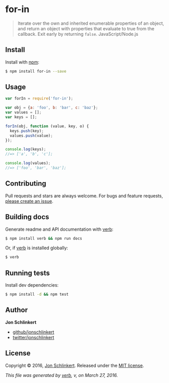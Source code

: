# for-in

> Iterate over the own and inherited enumerable properties of an object, and return an object with properties that evaluate to true from the callback. Exit early by returning `false`. JavaScript/Node.js

## Install

Install with [npm](https://www.npmjs.com/):

```bash
$ npm install for-in --save
```

## Usage

```javascript
var forIn = require('for-in');

var obj = {a: 'foo', b: 'bar', c: 'baz'};
var values = [];
var keys = [];

forIn(obj, function (value, key, o) {
  keys.push(key);
  values.push(value);
});

console.log(keys);
//=> ['a', 'b', 'c'];

console.log(values);
//=> ['foo', 'bar', 'baz'];
```

## Contributing

Pull requests and stars are always welcome. For bugs and feature requests, [please create an issue](https://github.com/jonschlinkert/for-in/issues/new).

## Building docs

Generate readme and API documentation with [verb](https://github.com/verbose/verb):

```bash
$ npm install verb && npm run docs
```

Or, if [verb](https://github.com/verbose/verb) is installed globally:

```bash
$ verb
```

## Running tests

Install dev dependencies:

```bash
$ npm install -d && npm test
```

## Author

**Jon Schlinkert**

* [github/jonschlinkert](https://github.com/jonschlinkert)
* [twitter/jonschlinkert](http://twitter.com/jonschlinkert)

## License

Copyright © 2016, [Jon Schlinkert](https://github.com/jonschlinkert). Released under the [MIT license](https://github.com/jonschlinkert/for-in/blob/master/LICENSE).

_This file was generated by_ [_verb_](https://github.com/verbose/verb)_, v, on March 27, 2016._

